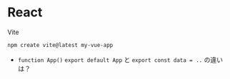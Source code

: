 # React

Vite
```sh
npm create vite@latest my-vue-app
```

- `function App()` `export default App` と `export const data = ..` の違いは？
